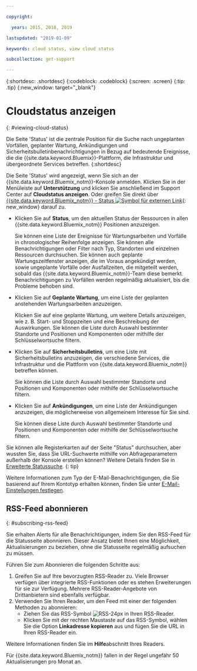 ```yaml
---

copyright:

  years: 2015, 2018, 2019 

lastupdated: "2019-01-09"

keywords: cloud status, view cloud status

subcollection: get-support

---
```


{:shortdesc: .shortdesc}
{:codeblock: .codeblock}
{:screen: .screen}
{:tip: .tip}
{:new_window: target="_blank"}

# Cloudstatus anzeigen
{: #viewing-cloud-status}

Die Seite 'Status' ist die zentrale Position für die Suche nach ungeplanten Vorfällen, geplanter Wartung, Ankündigungen und Sicherheitsbulletinbenachrichtigungen in Bezug auf bedeutende Ereignisse, die die {{site.data.keyword.Bluemix}}-Plattform, die Infrastruktur und übergeordnete Services betreffen.
{:shortdesc}

Die Seite 'Status' wird angezeigt, wenn Sie sich an der {{site.data.keyword.Bluemix_notm}}-Konsole anmelden. Klicken Sie in der Menüleiste auf **Unterstützung** und klicken Sie anschließend im Support Center auf **Cloudstatus anzeigen**. Oder greifen Sie direkt über [{{site.data.keyword.Bluemix_notm}} - Status ![Symbol für externen Link](../icons/launch-glyph.svg "Symbol für externen Link")](https://cloud.ibm.com/status){: new_window} darauf zu.

* Klicken Sie auf **Status**, um den aktuellen Status der Ressourcen in allen {{site.data.keyword.Bluemix_notm}} Positionen anzuzeigen. 

  Sie können eine Liste der Ereignisse für Wartungsarbeiten und Vorfälle in chronologischer Reihenfolge anzeigen. Sie können alle Benachrichtigungen oder Filter nach Typ, Standorten und einzelnen Ressourcen durchsuchen. Sie können auch geplante Wartungszeitfenster anzeigen, die im Voraus angekündigt werden, sowie ungeplante Vorfälle oder Ausfallzeiten, die mitgeteilt werden, sobald das {{site.data.keyword.Bluemix_notm}}-Team diese bemerkt. Benachrichtigungen zu Vorfällen werden regelmäßig aktualisiert, bis die Probleme behoben sind.

* Klicken Sie auf **Geplante Wartung**, um eine Liste der geplanten anstehenden Wartungsarbeiten anzuzeigen. 

  Klicken Sie auf eine geplante Wartung, um weitere Details anzuzeigen, wie z. B. Start- und Stoppzeiten und eine Beschreibung der Auswirkungen. Sie können die Liste durch Auswahl bestimmter Standorte und Positionen und Komponenten oder mithilfe der Schlüsselwortsuche filtern.

* Klicken Sie auf **Sicherheitsbulletins**, um eine Liste mit Sicherheitsbulletins anzuzeigen, die verschiedene Services, die Infrastruktur und die Plattform von {{site.data.keyword.Bluemix_notm}} betreffen können.

  Sie können die Liste durch Auswahl bestimmter Standorte und Positionen und Komponenten oder mithilfe der Schlüsselwortsuche filtern.

* Klicken Sie auf **Ankündigungen**, um eine Liste der Ankündigungen anzuzeigen, die möglicherweise von allgemeinem Interesse für Sie sind.

  Sie können diese Liste durch Auswahl bestimmter Standorte und Positionen und Komponenten oder mithilfe der Schlüsselwortsuche filtern.

Sie können alle Registerkarten auf der Seite "Status" durchsuchen, aber wussten Sie, dass Sie URL-Suchwerte mithilfe von Abfrageparametern außerhalb der Konsole erstellen können? Weitere Details finden Sie in [Erweiterte Statussuche](/docs/get-support/status_search.html).
{: tip}

Weitere Informationen zum Typ der E-Mail-Benachrichtigungen, die Sie basierend auf Ihrem Kontotyp erhalten können, finden Sie unter [E-Mail-Einstellungen festlegen](/docs/account/email.html). 

## RSS-Feed abonnieren
{: #subscribing-rss-feed}

Sie erhalten Alerts für alle Benachrichtigungen, indem Sie den RSS-Feed für die Statusseite abonnieren. Dieser Ansatz bietet Ihnen eine Möglichkeit, Aktualisierungen zu beziehen, ohne die Statusseite regelmäßig aufsuchen zu müssen.

Führen Sie zum Abonnieren die folgenden Schritte aus:

1. Greifen Sie auf Ihre bevorzugten RSS-Reader zu. Viele Browser verfügen über integrierte RSS-Funktionen oder es stehen Erweiterungen für sie zur Verfügung. Mehrere RSS-Reader-Angebote von Drittanbietern sind ebenfalls verfügbar. 
2. Verwenden Sie Ihren Reader, um den Feed mit einer der folgenden Methoden zu abonnieren:
    * Ziehen Sie das RSS-Symbol ![RSS-24px](../icons/RSS-24px.svg) in Ihren RSS-Reader.
    * Klicken Sie mit der rechten Maustaste auf das RSS-Symbol, wählen Sie die Option **Linkadresse kopieren** aus und fügen Sie die URL in Ihren RSS-Reader ein.

Weitere Informationen finden Sie im **Hilfe**abschnitt Ihres Readers.

Für {{site.data.keyword.Bluemix_notm}} fallen in der Regel ungefähr 50 Aktualisierungen pro Monat an.








